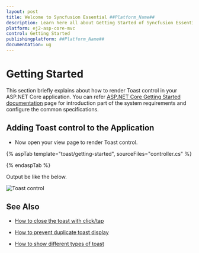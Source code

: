 ```yaml
---
layout: post
title: Welcome to Syncfusion Essential ##Platform_Name##
description: Learn here all about Getting Started of Syncfusion Essential ##Platform_Name## widgets based on HTML5 and jQuery.
platform: ej2-asp-core-mvc
control: Getting Started
publishingplatform: ##Platform_Name##
documentation: ug
---
```



# Getting Started

This section briefly explains about how to render Toast control in your ASP.NET Core application. You can refer [ASP.NET Core Getting Started documentation](../getting-started) page for introduction part of the system requirements and configure the common specifications.

## Adding Toast control to the Application

* Now open your view page to render Toast control.

{% aspTab template="toast/getting-started", sourceFiles="controller.cs" %}

{% endaspTab %}

Output be like the below.

![Toast control](./images/toast.png)

## See Also

* [How to close the toast with click/tap](./how-to/close-the-toast-with-click-tap/)

* [How to prevent duplicate toast display](./how-to/prevent-duplicate-toast-display/)

* [How to show different types of toast](./how-to/show-different-types-of-toast/)